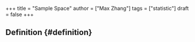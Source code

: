 +++
title = "Sample Space"
author = ["Max Zhang"]
tags = ["statistic"]
draft = false
+++

## Definition {#definition}
